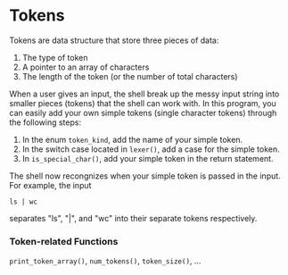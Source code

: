 # Tokens
Tokens are data structure that store three pieces of data:
1. The type of token
2. A pointer to an array of characters 
3. The length of the token (or the number of total characters)

When a user gives an input, the shell break up the messy input string into smaller pieces (tokens) that the shell can work with. In this program, you can easily add your own simple tokens (single character tokens) through the following steps:

1. In the enum `token_kind`, add the name of your simple token.
2. In the switch case located in `lexer()`, add a case for the simple token.
3. In `is_special_char()`, add your simple token in the return statement. 

The shell now recongnizes when your simple token is passed in the input. For example, the input 
```
ls | wc
``` 
separates "ls", "|", and "wc" into their separate tokens respectively. 

### Token-related Functions
`print_token_array()`, `num_tokens()`, `token_size()`, ...

